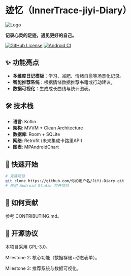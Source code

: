 # 迹忆（InnerTrace-jiyi-Diary）

![Logo](docs/logo.png) <!-- 上传LOGO到仓库的docs目录 -->

**记录心灵的足迹，遇见更好的自己。**

[![GitHub License](https://img.shields.io/github/license/你的用户名/JiYi-Diary)](LICENSE)
[![Android CI](https://github.com/你的用户名/JiYi-Diary/actions/workflows/android.yml/badge.svg)](https://github.com/你的用户名/JiYi-Diary/actions) <!-- 后续配置CI后添加 -->

## ✨ 功能亮点
- **多维度日记模板**：学习、减肥、情绪自愈等场景化记录。
- **智能推荐系统**：根据情绪数据推荐书籍或行动建议。
- **数据可视化**：生成成长曲线与统计图表。

## 🛠️ 技术栈
- **语言**: Kotlin
- **架构**: MVVM + Clean Architecture
- **数据库**: Room + SQLite
- **网络**: Retrofit (未来集成卡路里API)
- **图表**: MPAndroidChart

## 🚀 快速开始

```bash
# 克隆项目
git clone https://github.com/你的用户名/JiYi-Diary.git
# 使用 Android Studio 打开项目
```

## 🤝 如何贡献
参考 CONTRIBUTING.md。

## 📄 开源协议
本项目采用 GPL-3.0。



Milestone 2: 核心功能（数据存储+动态表单）。

Milestone 3: 推荐系统与数据可视化。

